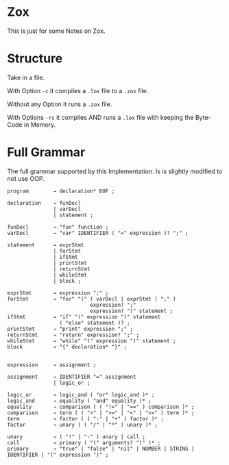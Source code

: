 # Zox

This is just for some Notes on Zox.

# Structure

Take in a file. 

With Option `-c` it compiles a `.lox` file to a `.zox` file.

Without any Option it runs a `.zox` file.

With Options `-rc` it compiles AND runs a `.lox` file with keeping the Byte-Code in Memory.

# Full Grammar

The full grammar supported by this Implementation. Is is slightly modified to not use OOP.

```
program        → declaration* EOF ;

declaration    → funDecl
               | varDecl
               | statement ;

funDecl        → "fun" function ;
varDecl        → "var" IDENTIFIER ( "=" expression )? ";" ;

statement      → exprStmt
               | forStmt
               | ifStmt
               | printStmt
               | returnStmt
               | whileStmt
               | block ;

exprStmt       → expression ";" ;
forStmt        → "for" "(" ( varDecl | exprStmt | ";" )
                           expression? ";"
                           expression? ")" statement ;
ifStmt         → "if" "(" expression ")" statement
                 ( "else" statement )? ;
printStmt      → "print" expression ";" ;
returnStmt     → "return" expression? ";" ;
whileStmt      → "while" "(" expression ")" statement ;
block          → "{" declaration* "}" ;


expression     → assignment ;

assignment     → IDENTIFIER "=" assignment
               | logic_or ;

logic_or       → logic_and ( "or" logic_and )* ;
logic_and      → equality ( "and" equality )* ;
equality       → comparison ( ( "!=" | "==" ) comparison )* ;
comparison     → term ( ( ">" | ">=" | "<" | "<=" ) term )* ;
term           → factor ( ( "-" | "+" ) factor )* ;
factor         → unary ( ( "/" | "*" ) unary )* ;

unary          → ( "!" | "-" ) unary | call ;
call           → primary ( "(" arguments? ")" )* ;
primary        → "true" | "false" | "nil" | NUMBER | STRING | IDENTIFIER | "(" expression ")" ;
```
